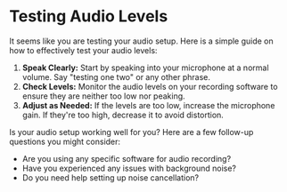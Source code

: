 # Testing Audio Levels

It seems like you are testing your audio setup. Here is a simple guide on how to effectively test your audio levels:

1. **Speak Clearly:** Start by speaking into your microphone at a normal volume. Say "testing one two" or any other phrase.
2. **Check Levels:** Monitor the audio levels on your recording software to ensure they are neither too low nor peaking.
3. **Adjust as Needed:** If the levels are too low, increase the microphone gain. If they're too high, decrease it to avoid distortion.

Is your audio setup working well for you? Here are a few follow-up questions you might consider:

- Are you using any specific software for audio recording?
- Have you experienced any issues with background noise?
- Do you need help setting up noise cancellation?

